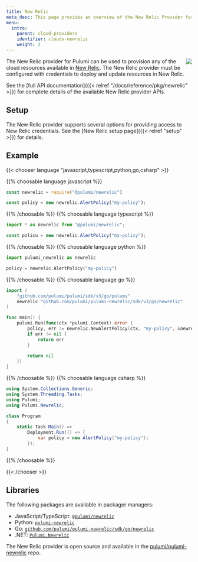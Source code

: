 ```yaml
---
title: New Relic
meta_desc: This page provides an overview of the New Relic Provider for Pulumi.
menu:
  intro:
    parent: cloud-providers
    identifier: clouds-newrelic
    weight: 2
---
```


<img src="/logos/tech/newrelic.svg" align="right" class="h-16 px-8 pb-4">

The New Relic provider for Pulumi can be used to provision any of the cloud resources available in [New Relic](https://newrelic.com/).
The New Relic provider must be configured with credentials to deploy and update resources in New Relic.

See the [full API documentation]({{< relref "/docs/reference/pkg/newrelic" >}}) for complete details of the available New Relic provider APIs.

## Setup

The New Relic provider supports several options for providing access to New Relic credentials.  See the [New Relic setup page]({{< relref "setup" >}}) for details.

## Example

{{< chooser language "javascript,typescript,python,go,csharp" >}}

{{% choosable language javascript %}}

```javascript
const newrelic = require("@pulumi/newrelic")

const policy = new newrelic.AlertPolicy("my-policy");
```

{{% /choosable %}}
{{% choosable language typescript %}}

```typescript
import * as newrelic from "@pulumi/newrelic";

const policu = new newrelic.AlertPolicy("my-policy");
```

{{% /choosable %}}
{{% choosable language python %}}

```python
import pulumi_newrelic as newrelic

policy = newrelic.AlertPolicy("my-policy")
```

{{% /choosable %}}
{{% choosable language go %}}

```go
import (
	"github.com/pulumi/pulumi/sdk/v3/go/pulumi"
	newrelic "github.com/pulumi/pulumi-newrelic/sdk/v3/go/newrelic"
)

func main() {
	pulumi.Run(func(ctx *pulumi.Context) error {
		policy, err := newrelic.NewAlertPolicy(ctx, "my-policy", &newrelic.AlertPolicyArgs{})
		if err != nil {
			return err
		}

		return nil
	})
}

```

{{% /choosable %}}
{{% choosable language csharp %}}

```csharp
using System.Collections.Generic;
using System.Threading.Tasks;
using Pulumi;
using Pulumi.Newrelic;

class Program
{
    static Task Main() =>
        Deployment.Run(() => {
            var policy = new AlertPolicy("my-policy");
        });
}
```

{{% /choosable %}}

{{< /chooser >}}

## Libraries

The following packages are available in packager managers:

* JavaScript/TypeScript: [`@pulumi/newrelic`](https://www.npmjs.com/package/@pulumi/newrelic)
* Python: [`pulumi-newrelic`](https://pypi.org/project/pulumi-newrelic/)
* Go: [`github.com/pulumi/pulumi-newrelic/sdk/go/newrelic`](https://github.com/pulumi/pulumi-newrelic)
* .NET: [`Pulumi.Newrelic`](https://www.nuget.org/packages/Pulumi.Newrelic)

The New Relic provider is open source and available in the [pulumi/pulumi-newrelic](https://github.com/pulumi/pulumi-newrelic) repo.
